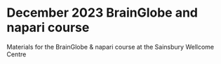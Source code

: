 # December 2023 BrainGlobe and napari course

 Materials for the BrainGlobe & napari course at the Sainsbury Wellcome Centre 
